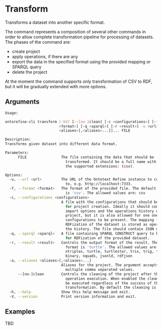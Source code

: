 # Transform

Transforms a dataset into another specific format.

The command represents a composition of several other commands in order to allow complete transformation pipeline for
processing of datasets.
The phases of the command are:

- create project
- apply operations, if there are any
- export the data in the specified format using the provided mapping or SPARQL query
- delete the project

At the moment the command supports only transformation of CSV to RDF, but it will be gradually extended with more
options.

## Arguments

```bash
Usage:

ontorefine-cli transform [-hV] [--[no-]clean] [-c <configurations>] [-f
                         <format>] [-q <sparql>] [-r <result>] -u <url> [-a
                         <aliases>[,<aliases>...]]... FILE

Description:
Transforms given dataset into different data format.

Parameters:
      FILE                The file containing the data that should be
                            transformed. It should be a full name with one of
                            the supported extensions: (csv).

Options:
  -u, --url <url>         The URL of the Ontotext Refine instance to connect
                            to, e.g. http://localhost:7333.
  -f, --format <format>   The format of the provided file. The default format
                            is 'csv'. The allowed values are: csv
  -c, --configurations <configurations>
                          A file with the configurations that should be used
                            for project creation. Ideally it should contain the
                            import options and the operations history of the
                            project, but it is also allowed for one one of the
                            configurations to be present. The mapping for the
                            RDFization of the dataset is stored as operation to
                            the history. The file should contain JSON document.
  -q, --sparql <sparql>   A file containing SPARQL CONSTRUCT query to be used
                            for RDFization of the provided dataset.
  -r, --result <result>   Controls the output format of the result. The default
                            format is 'turtle'. The allowed values are: rdfxml,
                            ntriples, turtle, turtlestar, trix, trig, trigstar,
                            binary, nquads, jsonld, rdfjson
  -a, --aliases <aliases>[,<aliases>...]
                          Aliases for the project. The argument accepts
                            multiple comma separated values.
      --[no-]clean        Controls the cleaning of the project after the
                            operation execution. When enabled the clean up will
                            be executed regardless of the success of the
                            transformation. By default the cleaning is enabled.
  -h, --help              Show this help message and exit.
  -V, --version           Print version information and exit.
```

## Examples

TBD
